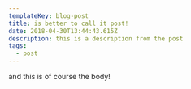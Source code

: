 ```yaml
---
templateKey: blog-post
title: is better to call it post!
date: 2018-04-30T13:44:43.615Z
description: this is a description from the post
tags:
  - post
---
```

and this is of course the body!
